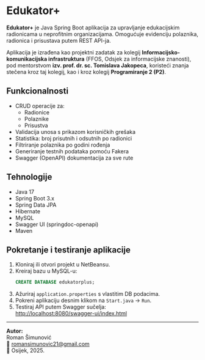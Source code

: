 # Edukator+

**Edukator+** je Java Spring Boot aplikacija za upravljanje edukacijskim radionicama u neprofitnim organizacijama. Omogućuje evidenciju polaznika, radionica i prisustava putem REST API-ja.

Aplikacija je izrađena kao projektni zadatak za kolegij **Informacijsko-komunikacijska infrastruktura** (FFOS, Odsjek za informacijske znanosti), pod mentorstvom **izv. prof. dr. sc. Tomislava Jakopeca**, koristeći znanja stečena kroz taj kolegij, kao i kroz kolegij **Programiranje 2 (P2)**.

## Funkcionalnosti

- CRUD operacije za:
  - Radionice
  - Polaznike
  - Prisustva
- Validacija unosa s prikazom korisničkih grešaka
- Statistika: broj prisutnih i odsutnih po radionici
- Filtriranje polaznika po godini rođenja
- Generiranje testnih podataka pomoću Fakera
- Swagger (OpenAPI) dokumentacija za sve rute

## Tehnologije

- Java 17  
- Spring Boot 3.x  
- Spring Data JPA  
- Hibernate  
- MySQL  
- Swagger UI (springdoc-openapi)  
- Maven

## Pokretanje i testiranje aplikacije

1. Kloniraj ili otvori projekt u NetBeansu.  
2. Kreiraj bazu u MySQL-u:
   ```sql
   CREATE DATABASE edukatorplus;
   ```
3. Ažuriraj `application.properties` s vlastitim DB podacima.
4. Pokreni aplikaciju desnim klikom na `Start.java` → `Run`.
5. Testiraj API putem Swagger sučelja:  
   [http://localhost:8080/swagger-ui/index.html](http://localhost:8080/swagger-ui/index.html)

---

**Autor:**  
Roman Šimunović  
📧 romansimunovic21@gmail.com  
📍 Osijek, 2025.
